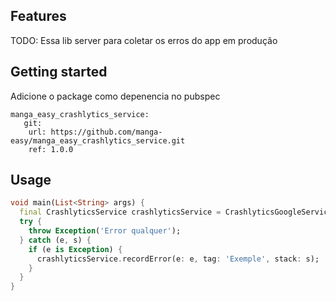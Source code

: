 
## Features

TODO: Essa lib server para coletar os erros do app em produção

## Getting started
  Adicione o package como depenencia no pubspec
  ```
  manga_easy_crashlytics_service:
     git: 
      url: https://github.com/manga-easy/manga_easy_crashlytics_service.git
      ref: 1.0.0
  ```
## Usage

```dart
void main(List<String> args) {
  final CrashlyticsService crashlyticsService = CrashlyticsGoogleService();
  try {
    throw Exception('Error qualquer');
  } catch (e, s) {
    if (e is Exception) {
      crashlyticsService.recordError(e: e, tag: 'Exemple', stack: s);
    }
  }
}

```
